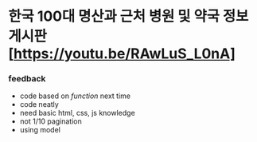 # 한국 100대 명산과 근처 병원 및 약국 정보 게시판 [https://youtu.be/RAwLuS_L0nA]
 
### feedback
- code based on *function* next time
- code neatly
- need basic html, css, js knowledge
- not 1/10 pagination
- using model 

